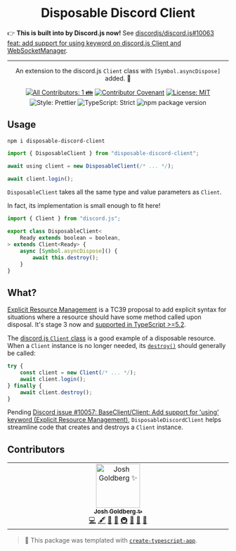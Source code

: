<h1 align="center">Disposable Discord Client</h1>

👉 **This is built into by Discord.js now!**
See [discordjs/discord.js#10063 feat: add support for using keyword on discord.js Client and WebSocketManager](https://github.com/discordjs/discord.js/pull/10063).

---

<p align="center">
	An extension to the discord.js <code>Client</code> class with <code>[Symbol.asyncDispose]</code> added. 🚮
</p>

<p align="center">
	<!-- prettier-ignore-start -->
	<!-- ALL-CONTRIBUTORS-BADGE:START - Do not remove or modify this section -->
	<a href="#contributors" target="_blank"><img alt="All Contributors: 1 👪" src="https://img.shields.io/badge/all_contributors-1_👪-21bb42.svg" /></a>
<!-- ALL-CONTRIBUTORS-BADGE:END -->
	<!-- prettier-ignore-end -->
	<a href="https://github.com/JoshuaKGoldberg/disposable-discord-client/blob/main/.github/CODE_OF_CONDUCT.md" target="_blank"><img alt="Contributor Covenant" src="https://img.shields.io/badge/code_of_conduct-enforced-21bb42" /></a>
	<a href="https://github.com/JoshuaKGoldberg/disposable-discord-client/blob/main/LICENSE.md" target="_blank"><img alt="License: MIT" src="https://img.shields.io/github/license/JoshuaKGoldberg/disposable-discord-client?color=21bb42"></a>
	<img alt="Style: Prettier" src="https://img.shields.io/badge/style-prettier-21bb42.svg" />
	<img alt="TypeScript: Strict" src="https://img.shields.io/badge/typescript-strict-21bb42.svg" />
	<img alt="npm package version" src="https://img.shields.io/npm/v/disposable-discord-client?color=21bb42" />
</p>

## Usage

```shell
npm i disposable-discord-client
```

```ts
import { DisposableClient } from "disposable-discord-client";

await using client = new DisposableClient(/* ... */);

await client.login();
```

`DisposableClient` takes all the same type and value parameters as `Client`.

In fact, its implementation is small enough to fit here!

```ts
import { Client } from "discord.js";

export class DisposableClient<
	Ready extends boolean = boolean,
> extends Client<Ready> {
	async [Symbol.asyncDispose]() {
		await this.destroy();
	}
}
```

## What?

[Explicit Resource Management](https://github.com/tc39/proposal-explicit-resource-management) is a TC39 proposal to add explicit syntax for situations where a resource should have some method called upon disposal.
It's stage 3 now and [supported in TypeScript >=5.2](https://www.typescriptlang.org/docs/handbook/release-notes/typescript-5-2.html#using-declarations-and-explicit-resource-management).

The [discord.js `Client` class](https://discord.js.org/docs/packages/discord.js/main/Client:Class) is a good example of a disposable resource.
When a `Client` instance is no longer needed, its [`destroy()`](https://discord.js.org/docs/packages/discord.js/main/Client:Class#destroy) should generally be called:

```ts
try {
	const client = new Client(/* ... */);
	await client.login();
} finally {
	await client.destroy();
}
```

Pending [Discord issue #10057: BaseClient/Client: Add support for 'using' keyword (Explicit Resource Management)](https://github.com/discordjs/discord.js/issues/10057), `DisposableDiscordClient` helps streamline code that creates and destroys a `Client` instance.

## Contributors

<!-- spellchecker: disable -->
<!-- ALL-CONTRIBUTORS-LIST:START - Do not remove or modify this section -->
<!-- prettier-ignore-start -->
<!-- markdownlint-disable -->
<table>
  <tbody>
    <tr>
      <td align="center" valign="top" width="14.28%"><a href="http://www.joshuakgoldberg.com/"><img src="https://avatars.githubusercontent.com/u/3335181?v=4?s=100" width="100px;" alt="Josh Goldberg ✨"/><br /><sub><b>Josh Goldberg ✨</b></sub></a><br /><a href="https://github.com/JoshuaKGoldberg/disposable-discord-client/commits?author=JoshuaKGoldberg" title="Code">💻</a> <a href="#content-JoshuaKGoldberg" title="Content">🖋</a> <a href="https://github.com/JoshuaKGoldberg/disposable-discord-client/commits?author=JoshuaKGoldberg" title="Documentation">📖</a> <a href="#ideas-JoshuaKGoldberg" title="Ideas, Planning, & Feedback">🤔</a> <a href="#infra-JoshuaKGoldberg" title="Infrastructure (Hosting, Build-Tools, etc)">🚇</a> <a href="#maintenance-JoshuaKGoldberg" title="Maintenance">🚧</a> <a href="#projectManagement-JoshuaKGoldberg" title="Project Management">📆</a> <a href="#tool-JoshuaKGoldberg" title="Tools">🔧</a></td>
    </tr>
  </tbody>
</table>

<!-- markdownlint-restore -->
<!-- prettier-ignore-end -->

<!-- ALL-CONTRIBUTORS-LIST:END -->
<!-- spellchecker: enable -->

<!-- You can remove this notice if you don't want it 🙂 no worries! -->

> 💙 This package was templated with [`create-typescript-app`](https://github.com/JoshuaKGoldberg/create-typescript-app).
